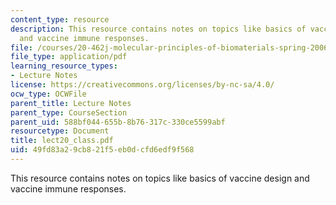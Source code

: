 ```yaml
---
content_type: resource
description: This resource contains notes on topics like basics of vaccine design
  and vaccine immune responses.
file: /courses/20-462j-molecular-principles-of-biomaterials-spring-2006/49fd83a29cb821f5eb0dcfd6edf9f568_lect20_class.pdf
file_type: application/pdf
learning_resource_types:
- Lecture Notes
license: https://creativecommons.org/licenses/by-nc-sa/4.0/
ocw_type: OCWFile
parent_title: Lecture Notes
parent_type: CourseSection
parent_uid: 588bf044-655b-8b76-317c-330ce5599abf
resourcetype: Document
title: lect20_class.pdf
uid: 49fd83a2-9cb8-21f5-eb0d-cfd6edf9f568
---
```

This resource contains notes on topics like basics of vaccine design and vaccine immune responses.